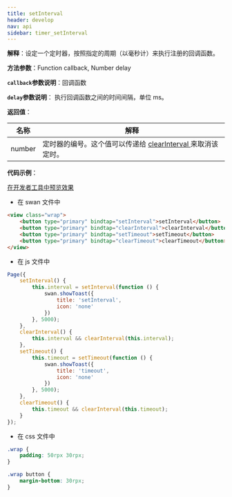 ```yaml
---
title: setInterval
header: develop
nav: api
sidebar: timer_setInterval
---
```

 

**解释**：设定一个定时器，按照指定的周期（以毫秒计）来执行注册的回调函数。

**方法参数**：Function callback, Number delay

**`callback`参数说明**：回调函数

**`delay`参数说明**： 执行回调函数之间的时间间隔，单位 ms。 

**返回值**：

|名称|解释|
|--|--|
|number|定时器的编号。这个值可以传递给 <a href="http://smartprogram.baidu.com/docs/develop/api/open/timer_clearTimeout/">clearInterval </a>来取消该定时。|

**代码示例**：

<a href="swanide://fragment/283a511a5f8ef18ab6b2b90c8c6e44441558350989738" title="在开发者工具中预览效果" target="_self">在开发者工具中预览效果</a>

* 在 swan 文件中

```html
<view class="wrap">
    <button type="primary" bindtap="setInterval">setInterval</button>
    <button type="primary" bindtap="clearInterval">clearInterval</button>
    <button type="primary" bindtap="setTimeout">setTimeout</button>
    <button type="primary" bindtap="clearTimeout">clearTimeout</button>
</view>
```

* 在 js 文件中

```js
Page({
    setInterval() {
        this.interval = setInterval(function () {
            swan.showToast({
                title: 'setInterval',
                icon: 'none'
            })
        }, 5000);
    },
    clearInterval() {
        this.interval && clearInterval(this.interval);
    },
    setTimeout() {
        this.timeout = setTimeout(function () {
            swan.showToast({
                title: 'timeout',
                icon: 'none'
            })
        }, 5000);
    },
    clearTimeout() {
        this.timeout && clearInterval(this.timeout);
    }
});
```
* 在 css 文件中

```css
.wrap {
    padding: 50rpx 30rpx;
}

.wrap button {
    margin-bottom: 30rpx;
}
```
